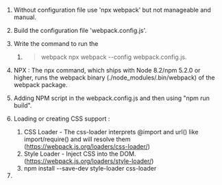 1. Without configuration file use 'npx webpack' but not manageable and manual.
   
2. Build the configuration file 'webpack.config.js'.

3. Write the command to run the 
   1. > webpack npx webpack --config webpack.config.js.

4. NPX : The npx command, which ships with Node 8.2/npm 5.2.0 or higher, runs the webpack binary (./node_modules/.bin/webpack) of the webpack package.

5. Adding NPM script in the webpack.config.js and then using "npm run build".

6. Loading or creating CSS support : 
   1. CSS Loader - The css-loader interprets @import and url() like import/require() and will resolve them (https://webpack.js.org/loaders/css-loader/)
   2. Style Loader - Inject CSS into the DOM. (https://webpack.js.org/loaders/style-loader/)
   3. npm install --save-dev style-loader css-loader
   
7. 